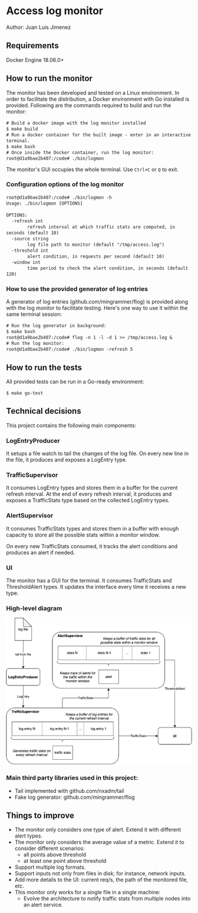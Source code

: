 # Access log monitor

Author: Juan Luis Jimenez

## Requirements

Docker Engine 18.06.0+

## How to run the monitor

The monitor has been developed and tested on a Linux environment.
In order to facilitate the distribution, a Docker environment with Go installed is provided.
Following are the commands required to build and run the monitor:
```
# Build a docker image with the log monitor installed
$ make build
# Run a docker container for the built image - enter in an interactive terminal.
$ make bash
# Once inside the Docker container, run the log monitor:
root@d1a9bae2b407:/code# ./bin/logmon
```

The monitor's GUI occupies the whole terminal.
Use `Ctrl+C` or `Q` to exit.

### Configuration options of the log monitor

```
root@d1a9bae2b407:/code# ./bin/logmon -h
Usage: ./bin/logmon [OPTIONS]

OPTIONS:
  -refresh int
    	refresh interval at which traffic stats are computed, in seconds (default 10)
  -source string
    	log file path to monitor (default "/tmp/access.log")
  -threshold int
    	alert condition, in requests per second (default 10)
  -window int
    	time period to check the alert condition, in seconds (default 120)
```

### How to use the provided generator of log entries

A generator of log entries (github.com/mingrammer/flog) is provided along with the log monitor to facilitate testing.
Here's one way to use it within the same terminal session:
```
# Run the log generator in background:
$ make bash
root@d1a9bae2b407:/code# flog -n 1 -l -d 1 >> /tmp/access.log &
# Run the log monitor:
root@d1a9bae2b407:/code# ./bin/logmon -refresh 5
```

## How to run the tests

All provided tests can be run in a Go-ready environment:
```
$ make go-test
```

## Technical decisions

This project contains the following main components:

### LogEntryProducer

It setups a file watch to tail the changes of the log file.
On every new line in the file, it produces and exposes a LogEntry type.

### TrafficSupervisor

It consumes LogEntry types and stores them in a buffer for the current refresh interval.
At the end of every refresh interval, it produces and exposes a TrafficStats type based on the collected LogEntry types.

### AlertSupervisor

It consumes TrafficStats types and stores them in a buffer with enough capacity to store all the possible stats within a monitor window.

On every new TrafficStats consumed, it tracks the alert conditions and produces an alert if needed.

### UI

The monitor has a GUI for the terminal.
It consumes TrafficStats and ThresholdAlert types. It updates the interface every time it receives a new type. 

### High-level diagram

![LogMon diagram](doc/diagram.png "LogMon diagram")

### Main third party libraries used in this project:

- Tail implemented with github.com/nxadm/tail
- Fake log generator: github.com/mingrammer/flog 

## Things to improve
- The monitor only considers one type of alert. Extend it with different alert types.
- The monitor only considers the average value of a metric. Extend it to consider different scenarios:
  - all points above threshold
  - at least one point above threshold
- Support multiple log formats.
- Support inputs not only from files in disk; for instance, network inputs.
- Add more details to the UI: current req/s, the path of the monitored file, etc.
- This monitor only works for a single file in a single machine:
  - Evolve the architecture to notify traffic stats from multiple nodes into an alert service.
